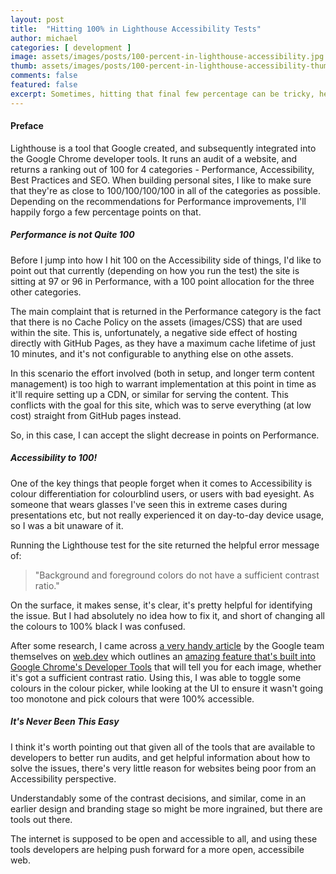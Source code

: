 ```yaml
---
layout: post
title:  "Hitting 100% in Lighthouse Accessibility Tests"
author: michael
categories: [ development ]
image: assets/images/posts/100-percent-in-lighthouse-accessibility.jpg
thumb: assets/images/posts/100-percent-in-lighthouse-accessibility-thumbnail.jpg
comments: false
featured: false
excerpt: Sometimes, hitting that final few percentage can be tricky, here's the tools I used to hit 100%.
---
```


#### Preface

Lighthouse is a tool that Google created, and subsequently integrated into the Google Chrome developer tools. It runs an audit of a website, and returns a ranking out of 100 for 4 categories - Performance, Accessibility, Best Practices and SEO. When building personal sites, I like to make sure that they're as close to 100/100/100/100 in all of the categories as possible. Depending on the recommendations for Performance improvements, I'll happily forgo a few percentage points on that.

##### Performance is not Quite 100

Before I jump into how I hit 100 on the Accessibility side of things, I'd like to point out that currently (depending on how you run the test) the site is sitting at 97 or 96 in Performance, with a 100 point allocation for the three other categories.

The main complaint that is returned in the Performance category is the fact that there is no Cache Policy on the assets (images/CSS) that are used within the site. This is, unfortunately, a negative side effect of hosting directly with GitHub Pages, as they have a maximum cache lifetime of just 10 minutes, and it's not configurable to anything else on othe assets.

In this scenario the effort involved (both in setup, and longer term content management) is too high to warrant implementation at this point in time as it'll require setting up a CDN, or similar for serving the content. This conflicts with the goal for this site, which was to serve everything (at low cost) straight from GitHub pages instead.

So, in this case, I can accept the slight decrease in points on Performance.

##### Accessibility to 100!

One of the key things that people forget when it comes to Accessibility is colour differentiation for colourblind users, or users with bad eyesight. As someone that wears glasses I've seen this in extreme cases during presentations etc, but not really experienced it on day-to-day device usage, so I was a bit unaware of it.

Running the Lighthouse test for the site returned the helpful error message of:
>"Background and foreground colors do not have a sufficient contrast ratio."

On the surface, it makes sense, it's clear, it's pretty helpful for identifying the issue. But I had absolutely no idea how to fix it, and short of changing all the colours to 100% black I was confused.

After some research, I came across [a very handy article](https://web.dev/color-contrast/) by the Google team themselves on [web.dev](https://web.dev) which outlines an [amazing feature that's built into Google Chrome's Developer Tools](https://web.dev/color-contrast/#how-to-ensure-text-has-sufficient-color-contrast) that will tell you for each image, whether it's got a sufficient contrast ratio. Using this, I was able to toggle some colours in the colour picker, while looking at the UI to ensure it wasn't going too monotone and pick colours that were 100% accessible.

##### It's Never Been This Easy

I think it's worth pointing out that given all of the tools that are available to developers to better run audits, and get helpful information about how to solve the issues, there's very little reason for websites being poor from an Accessibility perspective.

Understandably some of the contrast decisions, and similar, come in an earlier design and branding stage so might be more ingrained, but there are tools out there. 

The internet is supposed to be open and accessible to all, and using these tools developers are helping push forward for a more open, accessibile web.